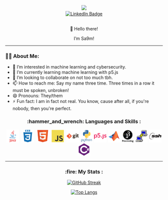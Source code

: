 
<!-- My attention grabbers -->
<div id="header" align="center">
  <img src="https://media0.giphy.com/media/v1.Y2lkPTc5MGI3NjExejdhdXNsazlnaWp2eTU1Zmh0dWViMmgxeXNmanBuaG5qNXgyY25ydCZlcD12MV9pbnRlcm5hbF9naWZfYnlfaWQmY3Q9Zw/3oKIPnAiaMCws8nOsE/giphy.webp" width="300"/>
</div>
<div id="badges" align="center">
  <a href="https://www.linkedin.com/in/sam-whitlock-911a742b2/">
    <img src="https://img.shields.io/badge/LinkedIn-blue?style=for-the-badge&logo=linkedin&logoColor=white" alt="LinkedIn Badge"/>
  </a>
</div>
<div id="header" align="center">
  <img src="https://komarev.com/ghpvc/?username=IntentionalDisaster99&style=flat-square&color=EE82EE" alt=""/>
</div>
<div align="center">
<p>👋 Hello there! </p>
  <p> I’m Sa9m! </p>
</div>


<!-- Simple line break to make it purdy -->
---


<!-- About me page -->
### :technologist: About Me:
- 👀 I’m interested in machine learning and cybersecurity.
- 🌱 I’m currently learning machine learning with p5.js
- 💞️ I’m looking to collaborate on not too much tbh.
- 📫 How to reach me: Say my name three time. Three times in a row it must be spoken, unbroken!
- 😄 Pronouns: They/them
- ⚡ Fun fact: I am in fact not real. You know, cause after all, if you're nobody, then you're perfect.


<!-- Showing off all of my skills -->
<div align="center">
  <h3> :hammer_and_wrench: Languages and Skills : </h3>
  <img src="https://github.com/devicons/devicon/blob/master/icons/java/java-original-wordmark.svg" title="Java" alt="Java" width="40" height="40"/>&nbsp;
  <img src="https://github.com/devicons/devicon/blob/master/icons/css3/css3-plain-wordmark.svg"  title="CSS3" alt="CSS" width="40" height="40"/>&nbsp;
  <img src="https://github.com/devicons/devicon/blob/master/icons/html5/html5-original.svg" title="HTML5" alt="HTML" width="40" height="40"/>&nbsp;
  <img src="https://github.com/devicons/devicon/blob/master/icons/javascript/javascript-original.svg" title="JavaScript" alt="JavaScript" width="40" height="40"/>&nbsp;
  <img src="https://github.com/devicons/devicon/blob/master/icons/git/git-original-wordmark.svg" title="Git" **alt="Git" width="40" height="40"/>
  <img src="https://github.com/devicons/devicon/blob/master/icons/python/python-original-wordmark.svg" title="Python" **alt="Python" width="40" height="40"/>
  <img src="https://github.com/devicons/devicon/blob/master/icons/p5js/p5js-original.svg" title="p5.js++" **alt="p5.js width="40" height="40"/>
  <img src="https://github.com/devicons/devicon/blob/master/icons/matlab/matlab-original.svg" title="MATLab" **alt="MATLab" width="40" height="40"/>
  <img src="https://github.com/devicons/devicon/blob/master/icons/processing/processing-original-wordmark.svg" title="Processing" **alt="Processing" width="40" height="40"/>
  <img src="https://github.com/devicons/devicon/blob/master/icons/putty/putty-original.svg" title="puTTy" **alt="puTTy" width="40" height="40"/>
  <img src="https://github.com/devicons/devicon/blob/master/icons/ssh/ssh-original-wordmark.svg" title="SSH" **alt="SSH" width="40" height="40"/>
  <img src="https://github.com/devicons/devicon/blob/master/icons/csharp/csharp-plain.svg" title="SSH" **alt="SSH" width="40" height="40"/>
  
</div>

<!-- More showing off -->
---

<div align="center">
<h3>:fire: My Stats : </h3>


[![GitHub Streak](http://github-readme-streak-stats.herokuapp.com?user=intentionalDisaster99&theme=dark&background=000000)](https://git.io/streak-stats)

[![Top Langs](https://github-readme-stats.vercel.app/api/top-langs/?username=intentionalDisaster99&layout=compact&theme=vision-friendly-dark)](https://github.com/anuraghazra/github-readme-stats)

</div>




